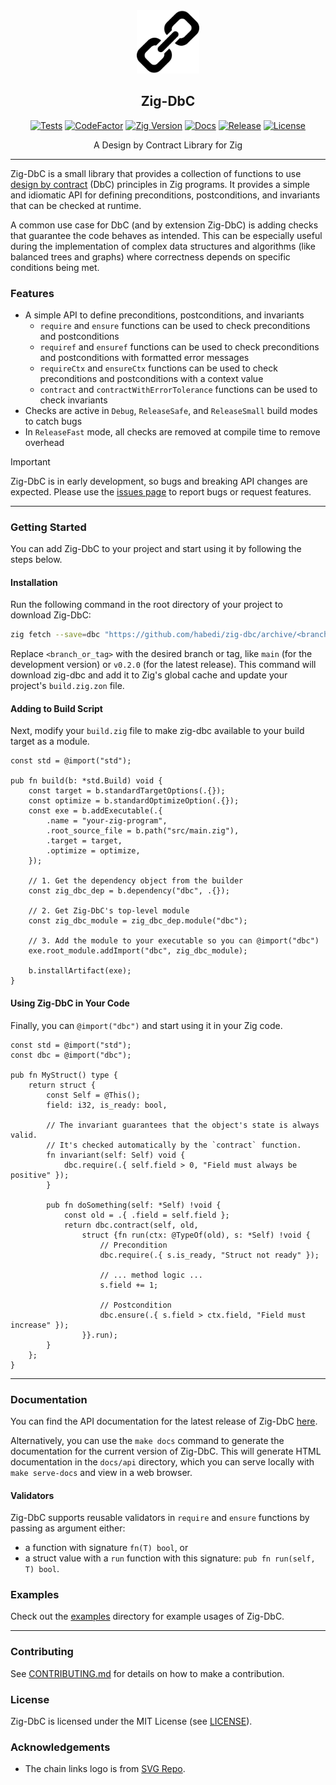 <div align="center">
  <picture>
    <img alt="Zig-DbC Logo" src="logo.svg" height="20%" width="20%">
  </picture>
<br>

<h2>Zig-DbC</h2>

[![Tests](https://img.shields.io/github/actions/workflow/status/habedi/zig-dbc/tests.yml?label=tests&style=flat&labelColor=282c34&logo=github)](https://github.com/habedi/zig-dbc/actions/workflows/tests.yml)
[![CodeFactor](https://img.shields.io/codefactor/grade/github/habedi/zig-dbc?label=code%20quality&style=flat&labelColor=282c34&logo=codefactor)](https://www.codefactor.io/repository/github/habedi/zig-dbc)
[![Zig Version](https://img.shields.io/badge/Zig-0.14.1-orange?logo=zig&labelColor=282c34)](https://ziglang.org/download/)
[![Docs](https://img.shields.io/github/v/tag/habedi/zig-dbc?label=docs&color=blue&style=flat&labelColor=282c34&logo=read-the-docs)](https://habedi.github.io/zig-dbc/)
[![Release](https://img.shields.io/github/release/habedi/zig-dbc.svg?label=release&style=flat&labelColor=282c34&logo=github)](https://github.com/habedi/zig-dbc/releases/latest)
[![License](https://img.shields.io/badge/license-MIT-007ec6?label=license&style=flat&labelColor=282c34&logo=open-source-initiative)](https://github.com/habedi/zig-dbc/blob/main/LICENSE)

A Design by Contract Library for Zig

</div>

---

Zig-DbC is a small library that provides a collection of functions to use
[design by contract](https://en.wikipedia.org/wiki/Design_by_contract) (DbC) principles in Zig programs.
It provides a simple and idiomatic API for defining preconditions, postconditions, and invariants that can be
checked at runtime.

A common use case for DbC (and by extension Zig-DbC) is adding checks that guarantee the code behaves as intended.
This can be especially useful during the implementation of complex data structures and algorithms (like balanced trees
and graphs) where correctness depends on specific conditions being met.

### Features

- A simple API to define preconditions, postconditions, and invariants
    - `require` and `ensure` functions can be used to check preconditions and postconditions
    - `requiref` and `ensuref` functions can be used to check preconditions and postconditions with formatted error
      messages
    - `requireCtx` and `ensureCtx` functions can be used to check preconditions and postconditions with a context value
    - `contract` and `contractWithErrorTolerance` functions can be used to check invariants
- Checks are active in `Debug`, `ReleaseSafe`, and `ReleaseSmall` build modes to catch bugs
- In `ReleaseFast` mode, all checks are removed at compile time to remove overhead

> [!IMPORTANT]
> Zig-DbC is in early development, so bugs and breaking API changes are expected.
> Please use the [issues page](https://github.com/habedi/zig-dbc/issues) to report bugs or request features.

---

### Getting Started

You can add Zig-DbC to your project and start using it by following the steps below.

#### Installation

Run the following command in the root directory of your project to download Zig-DbC:

```sh
zig fetch --save=dbc "https://github.com/habedi/zig-dbc/archive/<branch_or_tag>.tar.gz"
```

Replace `<branch_or_tag>` with the desired branch or tag, like `main` (for the development version) or `v0.2.0`
(for the latest release).
This command will download zig-dbc and add it to Zig's global cache and update your project's `build.zig.zon` file.

#### Adding to Build Script

Next, modify your `build.zig` file to make zig-dbc available to your build target as a module.

```zig
const std = @import("std");

pub fn build(b: *std.Build) void {
    const target = b.standardTargetOptions(.{});
    const optimize = b.standardOptimizeOption(.{});
    const exe = b.addExecutable(.{
        .name = "your-zig-program",
        .root_source_file = b.path("src/main.zig"),
        .target = target,
        .optimize = optimize,
    });

    // 1. Get the dependency object from the builder
    const zig_dbc_dep = b.dependency("dbc", .{});

    // 2. Get Zig-DbC's top-level module
    const zig_dbc_module = zig_dbc_dep.module("dbc");

    // 3. Add the module to your executable so you can @import("dbc")
    exe.root_module.addImport("dbc", zig_dbc_module);

    b.installArtifact(exe);
}
```

#### Using Zig-DbC in Your Code

Finally, you can `@import("dbc")` and start using it in your Zig code.

```zig
const std = @import("std");
const dbc = @import("dbc");

pub fn MyStruct() type {
    return struct {
        const Self = @This();
        field: i32, is_ready: bool,

        // The invariant guarantees that the object's state is always valid.
        // It's checked automatically by the `contract` function.
        fn invariant(self: Self) void {
            dbc.require(.{ self.field > 0, "Field must always be positive" });
        }

        pub fn doSomething(self: *Self) !void {
            const old = .{ .field = self.field };
            return dbc.contract(self, old,
                struct {fn run(ctx: @TypeOf(old), s: *Self) !void {
                    // Precondition
                    dbc.require(.{ s.is_ready, "Struct not ready" });

                    // ... method logic ...
                    s.field += 1;

                    // Postcondition
                    dbc.ensure(.{ s.field > ctx.field, "Field must increase" });
                }}.run);
        }
    };
}
```

---

### Documentation

You can find the API documentation for the latest release of Zig-DbC [here](https://habedi.github.io/zig-dbc/).

Alternatively, you can use the `make docs` command to generate the documentation for the current version of Zig-DbC.
This will generate HTML documentation in the `docs/api` directory, which you can serve locally with `make serve-docs`
and view in a web browser.

#### Validators

Zig-DbC supports reusable validators in `require` and `ensure` functions by passing as argument either:

- a function with signature `fn(T) bool`, or
- a struct value with a `run` function with this signature: `pub fn run(self, T) bool`.

### Examples

Check out the [examples](examples/) directory for example usages of Zig-DbC.

---

### Contributing

See [CONTRIBUTING.md](CONTRIBUTING.md) for details on how to make a contribution.

### License

Zig-DbC is licensed under the MIT License (see [LICENSE](LICENSE)).

### Acknowledgements

* The chain links logo is from [SVG Repo](https://www.svgrepo.com/svg/9153/chain-links).
